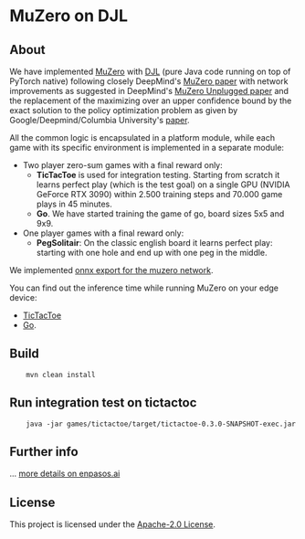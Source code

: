 # MuZero on DJL

## About

We have implemented [MuZero](https://deepmind.com/blog/article/muzero-mastering-go-chess-shogi-and-atari-without-rules)
with [DJL](https://djl.ai/) (pure Java code running on top of PyTorch native) following closely
DeepMind's [MuZero paper](https://www.nature.com/articles/s41586-020-03051-4) with network improvements as suggested in
DeepMind's [MuZero Unplugged paper](https://arxiv.org/abs/2104.06294) and the replacement of the maximizing over an
upper confidence bound by the exact solution to the policy optimization problem as given by Google/Deepmind/Columbia
University's [paper](http://proceedings.mlr.press/v119/grill20a.html).

All the common logic is encapsulated in a platform module, while each game with its specific environment is implemented
in a separate module:

* Two player zero-sum games with a final reward only:
    * **TicTacToe** is used for integration testing. Starting from scratch it learns perfect play (which is the test
      goal) on a single GPU (NVIDIA GeForce RTX 3090) within 2.500 training steps and 70.000 game plays in 45 minutes.
    * **Go**. We have started training the game of go, board sizes 5x5 and 9x9.
* One player games with a final reward only:
    * **PegSolitair**: On the classic english board it learns perfect play: starting with one hole and end up with one
      peg in the middle.

We implemented [onnx export for the muzero network](https://enpasos.ai/muzero/How#onnx). 

You can find out the inference time while running MuZero on your edge device: 
* [TicTacToe](https://enpasos.ai/muzero/TicTacToe) 
* [Go](https://enpasos.ai/muzero/Go).

## Build

```
    mvn clean install
```

## Run integration test on tictactoc

``` 
    java -jar games/tictactoe/target/tictactoe-0.3.0-SNAPSHOT-exec.jar  
```

## Further info

... [more details on enpasos.ai](https://enpasos.ai/)

## License

This project is licensed under the [Apache-2.0 License](platform/LICENSE).
